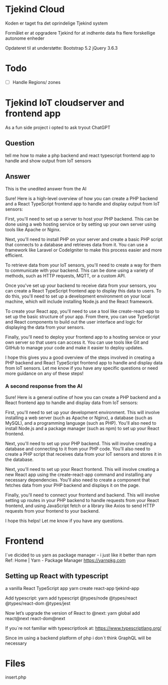 # Tjekind Cloud

Koden er taget fra det oprindelige Tjekind system

Formålet er at opgradere Tjekind for at indhente data fra flere forskellige autonome enheder


Opdateret til at understøtte:
Bootstrap 5.2
jQuery 3.6.3

# Todo
- [ ] Handle Regions/ zones

# Tjekind IoT cloudserver and frontend app

As a fun side project i opted to ask tryout ChatGPT

## Question
tell me how to make a php backend and react typescript frontend app to handle and show output from IoT sensors

## Answer
This is the unedited answer from the AI

Sure! Here is a high-level overview of how you can create a PHP backend and a React TypeScript frontend app to handle and display output from IoT sensors:

First, you'll need to set up a server to host your PHP backend. This can be done using a web hosting service or by setting up your own server using tools like Apache or Nginx.

Next, you'll need to install PHP on your server and create a basic PHP script that connects to a database and retrieves data from it. You can use a framework like Laravel or CodeIgniter to make this process easier and more efficient.

To retrieve data from your IoT sensors, you'll need to create a way for them to communicate with your backend. This can be done using a variety of methods, such as HTTP requests, MQTT, or a custom API.

Once you've set up your backend to receive data from your sensors, you can create a React TypeScript frontend app to display this data to users. To do this, you'll need to set up a development environment on your local machine, which will include installing Node.js and the React framework.

To create your React app, you'll need to use a tool like create-react-app to set up the basic structure of your app. From there, you can use TypeScript and React components to build out the user interface and logic for displaying the data from your sensors.

Finally, you'll need to deploy your frontend app to a hosting service or your own server so that users can access it. You can use tools like Git and GitHub to manage your code and make it easier to deploy updates.

I hope this gives you a good overview of the steps involved in creating a PHP backend and React TypeScript frontend app to handle and display data from IoT sensors. Let me know if you have any specific questions or need more guidance on any of these steps!

### A second response from the AI

Sure! Here is a general outline of how you can create a PHP backend and a React frontend app to handle and display data from IoT sensors:

First, you'll need to set up your development environment. This will involve installing a web server (such as Apache or Nginx), a database (such as MySQL), and a programming language (such as PHP). You'll also need to install Node.js and a package manager (such as npm) to set up your React frontend.

Next, you'll need to set up your PHP backend. This will involve creating a database and connecting to it from your PHP code. You'll also need to create a PHP script that receives data from your IoT sensors and stores it in the database.

Next, you'll need to set up your React frontend. This will involve creating a new React app using the create-react-app command and installing any necessary dependencies. You'll also need to create a component that fetches data from your PHP backend and displays it on the page.

Finally, you'll need to connect your frontend and backend. This will involve setting up routes in your PHP backend to handle requests from your React frontend, and using JavaScript fetch or a library like Axios to send HTTP requests from your frontend to your backend.

I hope this helps! Let me know if you have any questions.








# Frontend

I´ve dicided to us yarn as package manager - i just like it better than npm<br/>
Ref: Home | Yarn - Package Manager https://yarnpkg.com

## Setting up React with typescript
a vanilla React TypeScript app
    yarn create react-app tjekind-app

Add typescript:
    yarn add typescript @types/node @types/react @types/react-dom @types/jest

Now let’s upgrade the version of React to @next:
    yarn global add react@next react-dom@next

If you´re not familiar with typescriptlook at:
https://www.typescriptlang.org/

Since im using a backend platform of php i don´t think GraphQL will be necessary

# Files
insert.php